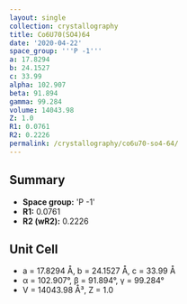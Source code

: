 ```yaml
---
layout: single
collection: crystallography
title: Co6U70(SO4)64
date: '2020-04-22'
space_group: '''P -1'''
a: 17.8294
b: 24.1527
c: 33.99
alpha: 102.907
beta: 91.894
gamma: 99.284
volume: 14043.98
Z: 1.0
R1: 0.0761
R2: 0.2226
permalink: /crystallography/co6u70-so4-64/
---
```


## Summary

- **Space group:** 'P -1'
- **R1:** 0.0761
- **R2 (wR2):** 0.2226

## Unit Cell
- a = 17.8294 Å, b = 24.1527 Å, c = 33.99 Å
- α = 102.907°, β = 91.894°, γ = 99.284°
- V = 14043.98 Å³, Z = 1.0
